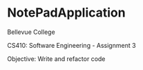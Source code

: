 # NotePadApplication

Bellevue College

CS410: Software Engineering - Assignment 3

Objective: Write and refactor code
